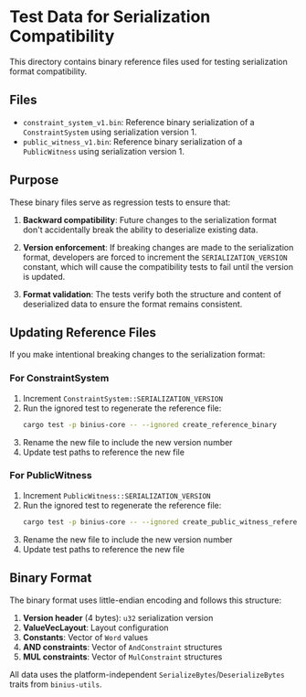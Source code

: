 # Test Data for Serialization Compatibility

This directory contains binary reference files used for testing serialization format compatibility.

## Files

- `constraint_system_v1.bin`: Reference binary serialization of a `ConstraintSystem` using serialization version 1.
- `public_witness_v1.bin`: Reference binary serialization of a `PublicWitness` using serialization version 1.

## Purpose

These binary files serve as regression tests to ensure that:

1. **Backward compatibility**: Future changes to the serialization format don't accidentally break the ability to deserialize existing data.

2. **Version enforcement**: If breaking changes are made to the serialization format, developers are forced to increment the `SERIALIZATION_VERSION` constant, which will cause the compatibility tests to fail until the version is updated.

3. **Format validation**: The tests verify both the structure and content of deserialized data to ensure the format remains consistent.

## Updating Reference Files

If you make intentional breaking changes to the serialization format:

### For ConstraintSystem
1. Increment `ConstraintSystem::SERIALIZATION_VERSION` 
2. Run the ignored test to regenerate the reference file:
   ```bash
   cargo test -p binius-core -- --ignored create_reference_binary
   ```
3. Rename the new file to include the new version number
4. Update test paths to reference the new file

### For PublicWitness
1. Increment `PublicWitness::SERIALIZATION_VERSION`
2. Run the ignored test to regenerate the reference file:
   ```bash
   cargo test -p binius-core -- --ignored create_public_witness_reference_binary
   ```
3. Rename the new file to include the new version number
4. Update test paths to reference the new file

## Binary Format

The binary format uses little-endian encoding and follows this structure:

1. **Version header** (4 bytes): `u32` serialization version
2. **ValueVecLayout**: Layout configuration 
3. **Constants**: Vector of `Word` values
4. **AND constraints**: Vector of `AndConstraint` structures
5. **MUL constraints**: Vector of `MulConstraint` structures

All data uses the platform-independent `SerializeBytes`/`DeserializeBytes` traits from `binius-utils`.
